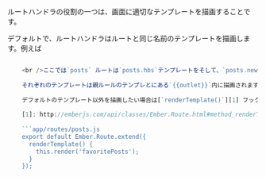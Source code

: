 ルートハンドラの役割の一つは、画面に適切なテンプレートを描画することです。

デフォルトで、ルートハンドラはルートと同じ名前のテンプレートを描画します。例えば

```app/router.js Router.map(function() { this.route('posts', function() { this.route('new'); }); });

    <br />ここでは`posts` ルートは`posts.hbs`テンプレートをそして、`posts.new`ルートは`posts/new.hbs`テンプレートを描画します。
    
    それぞれのテンプレートは親ルールのテンプレとにある`{{outlet}}`内に描画されます。 例えば`posts.new` ルートは`posts.hbs`の`{{outlet}}`に、 `posts` ルートは`application.hbs`'の`{{outlet}}`にそれぞれ、描画します。
    
    デフォルトのテンプレート以外を描画したい場合は[`renderTemplate()`][1] フックをインプリメントしてください:
    
    [1]: http://emberjs.com/api/classes/Ember.Route.html#method_renderTemplate
    
    ```app/routes/posts.js
    export default Ember.Route.extend({
      renderTemplate() {
        this.render('favoritePosts');
      }
    });